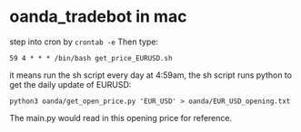 # oanda_tradebot in mac
step into cron by `crontab -e`
Then type:

`59 4 * * * /bin/bash get_price_EURUSD.sh`

it means run the sh script every day at 4:59am, the sh script runs python to get the daily update of EURUSD:

`python3 oanda/get_open_price.py 'EUR_USD' > oanda/EUR_USD_opening.txt`

The main.py would read in this opening price for reference.
